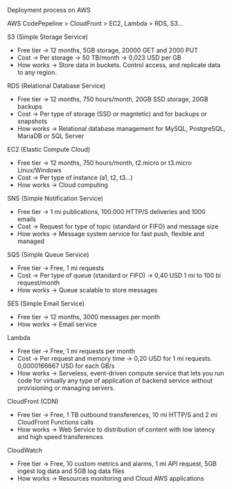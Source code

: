 Deployment process on AWS

AWS CodePepeline > CloudFront > EC2, Lambda > RDS, S3...

S3 (Simple Storage Service)
- Free tier -> 12 months, 5GB storage, 20000 GET and 2000 PUT
- Cost -> Per storage -> 50 TB/month -> 0,023 USD per GB
- How works -> Store data in buckets. Control access, and replicate data to any region.

RDS (Relational Database Service)
- Free tier -> 12 months, 750 hours/month, 20GB SSD storage, 20GB backups
- Cost -> Per type of storage (SSD or magntetic) and for backups or snapshots
- How works -> Relational database management for MySQL, PostgreSQL, MariaDB or SQL Server

EC2 (Elastic Compute Cloud)
- Free tier -> 12 months, 750 hours/month, t2.micro or t3.micro Linux/Windows
- Cost -> Per type of instance (a1, t2, t3...)
- How works -> Cloud computing

SNS (Simple Notification Service)
- Free tier -> 1 mi publications, 100.000 HTTP/S deliveries and 1000 emails
- Cost -> Request for type of topic (standard or FIFO) and message size
- How works -> Message system service for fast push, flexible and managed

SQS (Simple Queue Service)
- Free tier -> Free, 1 mi requests
- Cost -> Per type of queue (standard or FIFO) -> 0,40 USD 1 mi to 100 bi request/month
- How works -> Queue scalable to store messages

SES (Simple Email Service)
- Free tier -> 12 months, 3000 messages per month
- How works -> Email service

Lambda
- Free tier -> Free, 1 mi requests per month
- Cost -> Per request and memory time -> 0,20 USD for 1 mi requests. 0,0000166667 USD for each GB/s
- How works -> Serveless, event-driven compute service that lets you run code for virtually any type of application of backend service without provisioning or managing servers.

CloudFront (CDN)
- Free tier -> Free, 1 TB outbound transferences, 10 mi HTTP/S and 2 mi CloudFront Functions calls
- How works -> Web Service to distribution of content with low latency and high speed transferences

CloudWatch
- Free tier -> Free, 10 custom metrics and alarms, 1 mi API request, 5GB ingest log data and 5GB log data files
- How works -> Resources monitoring and Cloud AWS applications